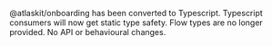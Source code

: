 @atlaskit/onboarding has been converted to Typescript. Typescript consumers will now get static type safety. Flow types are no longer provided. No API or behavioural changes.
